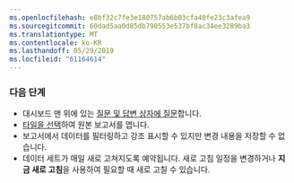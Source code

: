 ```yaml
---
ms.openlocfilehash: e8bf32c7fe3e180757ab6b03cfa40fe23c3afea9
ms.sourcegitcommit: 60dad5aa0d85db790553e537bf8ac34ee3289ba3
ms.translationtype: MT
ms.contentlocale: ko-KR
ms.lasthandoff: 05/29/2019
ms.locfileid: "61164614"
---
```

### <a name="what-now"></a>다음 단계
* 대시보드 맨 위에 있는 [질문 및 답변 상자에 질문](../consumer/end-user-q-and-a.md)합니다.
* [타일을 선택](../consumer/end-user-tiles.md)하여 원본 보고서를 엽니다.
* 보고서에서 데이터를 필터링하고 강조 표시할 수 있지만 변경 내용을 저장할 수 없습니다.
* 데이터 세트가 매일 새로 고쳐지도록 예약됩니다. 새로 고침 일정을 변경하거나 **지금 새로 고침**을 사용하여 필요할 때 새로 고칠 수 있습니다.

